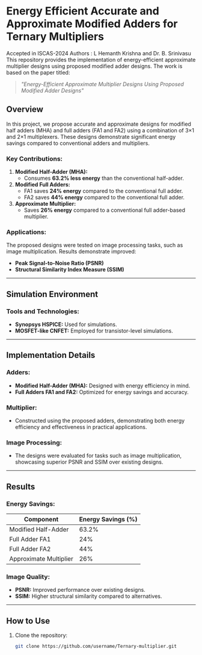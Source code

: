 # Energy Efficient Accurate and Approximate Modified Adders for Ternary Multipliers
Accepted in ISCAS-2024
Authors : L Hemanth Krishna and Dr. B. Srinivasu
This repository provides the implementation of energy-efficient approximate multiplier designs using proposed modified adder designs. The work is based on the paper titled:

> *"Energy-Efficient Approximate Multiplier Designs Using Proposed Modified Adder Designs"*

## Overview

In this project, we propose accurate and approximate designs for modified half adders (MHA) and full adders (FA1 and FA2) using a combination of 3×1 and 2×1 multiplexers. These designs demonstrate significant energy savings compared to conventional adders and multipliers.

### Key Contributions:
1. **Modified Half-Adder (MHA):**
   - Consumes **63.2% less energy** than the conventional half-adder.
2. **Modified Full Adders:**
   - FA1 saves **24% energy** compared to the conventional full adder.
   - FA2 saves **44% energy** compared to the conventional full adder.
3. **Approximate Multiplier:**
   - Saves **26% energy** compared to a conventional full adder-based multiplier.

### Applications:
The proposed designs were tested on image processing tasks, such as image multiplication. Results demonstrate improved:
- **Peak Signal-to-Noise Ratio (PSNR)**
- **Structural Similarity Index Measure (SSIM)**

---

## Simulation Environment

### Tools and Technologies:
- **Synopsys HSPICE:** Used for simulations.
- **MOSFET-like CNFET:** Employed for transistor-level simulations.

---

## Implementation Details

### Adders:
- **Modified Half-Adder (MHA):** Designed with energy efficiency in mind.
- **Full Adders FA1 and FA2:** Optimized for energy savings and accuracy.

### Multiplier:
- Constructed using the proposed adders, demonstrating both energy efficiency and effectiveness in practical applications.

### Image Processing:
- The designs were evaluated for tasks such as image multiplication, showcasing superior PSNR and SSIM over existing designs.

---

## Results

### Energy Savings:
| Component            | Energy Savings (%) |
|----------------------|--------------------|
| Modified Half-Adder  | 63.2%             |
| Full Adder FA1       | 24%               |
| Full Adder FA2       | 44%               |
| Approximate Multiplier | 26%               |

### Image Quality:
- **PSNR:** Improved performance over existing designs.
- **SSIM:** Higher structural similarity compared to alternatives.

---

## How to Use

1. Clone the repository:
   ```bash
   git clone https://github.com/username/Ternary-multiplier.git

